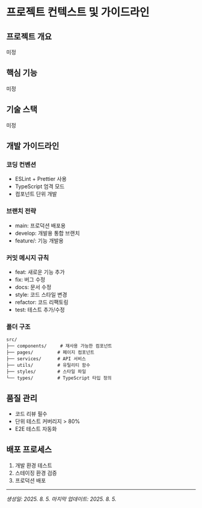 # 프로젝트 컨텍스트 및 가이드라인

## 프로젝트 개요
미정

## 핵심 기능
미정

## 기술 스택
미정

## 개발 가이드라인

### 코딩 컨벤션
- ESLint + Prettier 사용
- TypeScript 엄격 모드
- 컴포넌트 단위 개발

### 브랜치 전략
- main: 프로덕션 배포용
- develop: 개발용 통합 브랜치
- feature/: 기능 개발용

### 커밋 메시지 규칙
- feat: 새로운 기능 추가
- fix: 버그 수정
- docs: 문서 수정
- style: 코드 스타일 변경
- refactor: 코드 리팩토링
- test: 테스트 추가/수정

### 폴더 구조
```
src/
├── components/     # 재사용 가능한 컴포넌트
├── pages/         # 페이지 컴포넌트
├── services/      # API 서비스
├── utils/         # 유틸리티 함수
├── styles/        # 스타일 파일
└── types/         # TypeScript 타입 정의
```

## 품질 관리
- 코드 리뷰 필수
- 단위 테스트 커버리지 > 80%
- E2E 테스트 자동화

## 배포 프로세스
1. 개발 환경 테스트
2. 스테이징 환경 검증
3. 프로덕션 배포

---
*생성일: 2025. 8. 5.*
*마지막 업데이트: 2025. 8. 5.*
